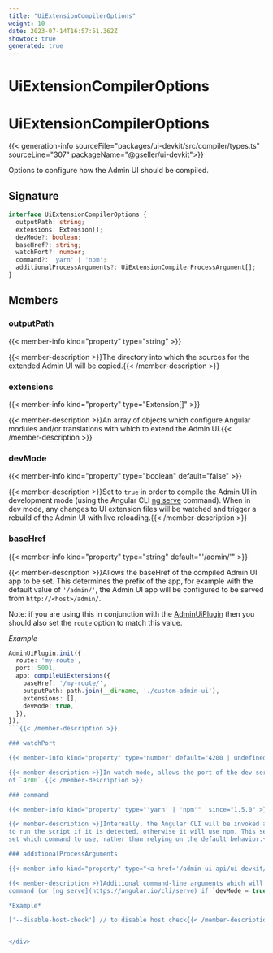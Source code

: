 ```yaml
---
title: "UiExtensionCompilerOptions"
weight: 10
date: 2023-07-14T16:57:51.362Z
showtoc: true
generated: true
---
```

<!-- This file was generated from the Vendure source. Do not modify. Instead, re-run the "docs:build" script -->

# UiExtensionCompilerOptions
<div class="symbol">


# UiExtensionCompilerOptions

{{< generation-info sourceFile="packages/ui-devkit/src/compiler/types.ts" sourceLine="307" packageName="@gseller/ui-devkit">}}

Options to configure how the Admin UI should be compiled.

## Signature

```TypeScript
interface UiExtensionCompilerOptions {
  outputPath: string;
  extensions: Extension[];
  devMode?: boolean;
  baseHref?: string;
  watchPort?: number;
  command?: 'yarn' | 'npm';
  additionalProcessArguments?: UiExtensionCompilerProcessArgument[];
}
```
## Members

### outputPath

{{< member-info kind="property" type="string"  >}}

{{< member-description >}}The directory into which the sources for the extended Admin UI will be copied.{{< /member-description >}}

### extensions

{{< member-info kind="property" type="Extension[]"  >}}

{{< member-description >}}An array of objects which configure Angular modules and/or
translations with which to extend the Admin UI.{{< /member-description >}}

### devMode

{{< member-info kind="property" type="boolean" default="false"  >}}

{{< member-description >}}Set to `true` in order to compile the Admin UI in development mode (using the Angular CLI
[ng serve](https://angular.io/cli/serve) command). When in dev mode, any changes to
UI extension files will be watched and trigger a rebuild of the Admin UI with live
reloading.{{< /member-description >}}

### baseHref

{{< member-info kind="property" type="string" default="'/admin/'"  >}}

{{< member-description >}}Allows the baseHref of the compiled Admin UI app to be set. This determines the prefix
of the app, for example with the default value of `'/admin/'`, the Admin UI app
will be configured to be served from `http://<host>/admin/`.

Note: if you are using this in conjunction with the <a href='/typescript-api/core-plugins/admin-ui-plugin/#adminuiplugin'>AdminUiPlugin</a> then you should
also set the `route` option to match this value.

*Example*

```TypeScript
AdminUiPlugin.init({
  route: 'my-route',
  port: 5001,
  app: compileUiExtensions({
    baseHref: '/my-route/',
    outputPath: path.join(__dirname, './custom-admin-ui'),
    extensions: [],
    devMode: true,
  }),
}),
```{{< /member-description >}}

### watchPort

{{< member-info kind="property" type="number" default="4200 | undefined"  >}}

{{< member-description >}}In watch mode, allows the port of the dev server to be specified. Defaults to the Angular CLI default
of `4200`.{{< /member-description >}}

### command

{{< member-info kind="property" type="'yarn' | 'npm'"  since="1.5.0" >}}

{{< member-description >}}Internally, the Angular CLI will be invoked as an npm script. By default, the compiler will use Yarn
to run the script if it is detected, otherwise it will use npm. This setting allows you to explicitly
set which command to use, rather than relying on the default behavior.{{< /member-description >}}

### additionalProcessArguments

{{< member-info kind="property" type="<a href='/admin-ui-api/ui-devkit/ui-extension-compiler-process-argument#uiextensioncompilerprocessargument'>UiExtensionCompilerProcessArgument</a>[]" default="undefined"  since="1.5.0" >}}

{{< member-description >}}Additional command-line arguments which will get passed to the [ng build](https://angular.io/cli/build)
command (or [ng serve](https://angular.io/cli/serve) if `devMode = true`).

*Example*

['--disable-host-check'] // to disable host check{{< /member-description >}}


</div>
